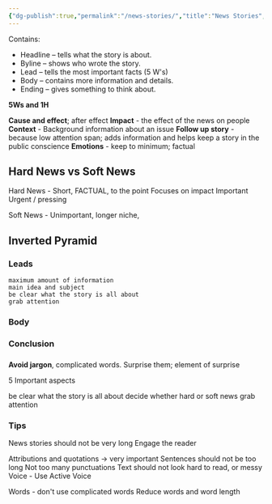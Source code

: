 ```yaml
---
{"dg-publish":true,"permalink":"/news-stories/","title":"News Stories","tags":["journalism"],"created":"","updated":""}
---
```




Contains: 
-   Headline – tells what the story is about.
-   Byline – shows who wrote the story.
-   Lead – tells the most important facts (5 W's)
-   Body – contains more information and details.
-   Ending – gives something to think about.


**5Ws and 1H** 

**Cause and effect**; after effect
**Impact** - the effect of the news on people
**Context** - Background information about an issue
**Follow up story** - because low attention span; adds information and helps keep a story in the public conscience
**Emotions** - keep to minimum; factual

## Hard News vs Soft News 

Hard News - Short, FACTUAL, to the point
Focuses on impact 
Important 
Urgent / pressing

Soft News - Unimportant, longer 
niche, 

## Inverted Pyramid
### Leads
	maximum amount of information
	main idea and subject
	be clear what the story is all about
	grab attention
### Body
### Conclusion
###

**Avoid jargon**, complicated words. 
Surprise them; element of surprise

5 Important aspects 

be clear what the story is all about
decide whether hard or soft news
grab attention

### Tips 
News stories should not be very long
Engage the reader

Attributions and quotations -> very important
Sentences should not be too long
Not too many punctuations 
Text should not look hard to read, or messy
Voice - Use Active Voice 

Words - don't use complicated words
Reduce words and word length
